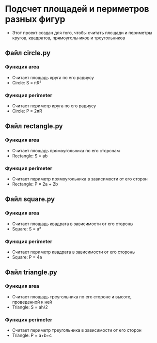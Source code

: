 # Подсчет площадей и периметров разных фигур
- Этот проект создан для того, чтобы считать площади и периметры кругов, квадратов, прямоугольников и треугольников
## Файл circle.py
### Функция area
- Считает площадь круга по его радиусу
- Circle: S = πR²
### Функция perimeter
- Считает периметр круга по его радиусу
- Circle: P = 2πR
## Файл rectangle.py
### Функция area
- Считает площадь прямоугольника по его сторонам
- Rectangle: S = ab
### Функция perimeter
- Считает периметр прямоугольника в зависимости от его сторон 
- Rectangle: P = 2a + 2b
## Файл square.py
### Функция area
- Считает площадь квадрата в зависимости от его стороны
- Square: S = a²
### Функция perimeter
- Считает периметр квадрата в зависимости от его стороны
- Square: P = 4a
## Файл triangle.py
### Функция area
- Считает площадь треугольника по его стороне и высоте, проведенной к ней
- Triangle: S = ah/2
### Функция perimeter
- Считает периметр треугольника в зависимости от его сторон
- Triangle: P = a+b+c
